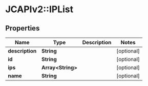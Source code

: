 # JCAPIv2::IPList

## Properties
Name | Type | Description | Notes
------------ | ------------- | ------------- | -------------
**description** | **String** |  | [optional] 
**id** | **String** |  | [optional] 
**ips** | **Array&lt;String&gt;** |  | [optional] 
**name** | **String** |  | [optional] 

